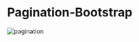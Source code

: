 # Pagination-Bootstrap


![pagination](https://user-images.githubusercontent.com/84525058/121584416-10527a80-ca4f-11eb-8957-26fceebea5a8.png)
